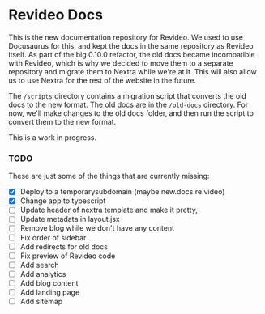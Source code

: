 # Revideo Docs

This is the new documentation repository for Revideo. We used to use Docusaurus for this, and kept the docs in the same repository as Revideo itself. As part of the big 0.10.0 refactor, the old docs became incompatible with Revideo, which is why we decided to move them to a separate repository and migrate them to Nextra while we're at it. This will also allow us to use Nextra for the rest of the website in the future.

The `/scripts` directory contains a migration script that converts the old docs to the new format. The old docs are in the `/old-docs` directory. For now, we'll make changes to the old docs folder, and then run the script to convert them to the new format.

This is a work in progress.

### TODO

These are just some of the things that are currently missing:

-   [x] Deploy to a temporarysubdomain (maybe new.docs.re.video)
-   [x] Change app to typescript
-   [ ] Update header of nextra template and make it pretty,
-   [ ] Update metadata in layout.jsx
-   [ ] Remove blog while we don't have any content
-   [ ] Fix order of sidebar
-   [ ] Add redirects for old docs
-   [ ] Fix preview of Revideo code
-   [ ] Add search
-   [ ] Add analytics
-   [ ] Add blog content
-   [ ] Add landing page
-   [ ] Add sitemap
